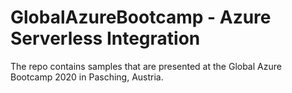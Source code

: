 # GlobalAzureBootcamp - Azure Serverless Integration
The repo contains samples that are presented at the Global Azure Bootcamp 2020 in Pasching, Austria.


